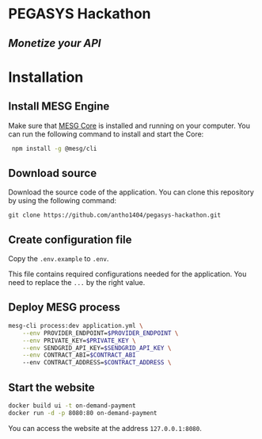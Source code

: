 # PEGASYS Hackathon

## _Monetize your API_

# Installation

## Install MESG Engine

Make sure that [MESG Core](https://github.com/mesg-foundation/core) is installed and running on your computer.
You can run the following command to install and start the Core:

```bash
 npm install -g @mesg/cli
```

## Download source

Download the source code of the application. You can clone this repository by using the following command:

```
git clone https://github.com/antho1404/pegasys-hackathon.git
```

## Create configuration file

Copy the `.env.example` to `.env`.

This file contains required configurations needed for the application.
You need to replace the `...` by the right value.

## Deploy MESG process

```bash
mesg-cli process:dev application.yml \
    --env PROVIDER_ENDPOINT=$PROVIDER_ENDPOINT \
    --env PRIVATE_KEY=$PRIVATE_KEY \
    --env SENDGRID_API_KEY=$SENDGRID_API_KEY \
    --env CONTRACT_ABI=$CONTRACT_ABI
    --env CONTRACT_ADDRESS=$CONTRACT_ADDRESS \
```

## Start the website

```bash
docker build ui -t on-demand-payment
docker run -d -p 8080:80 on-demand-payment
```

You can access the website at the address `127.0.0.1:8080`.
